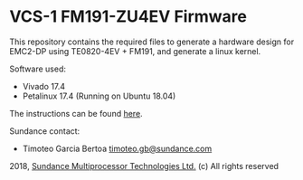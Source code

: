 # VCS-1 FM191-ZU4EV Firmware
This repository contains the required files to generate a hardware design for EMC2-DP using TE0820-4EV + FM191, and generate a linux kernel.

Software used:
* Vivado 17.4
* Petalinux 17.4 (Running on Ubuntu 18.04)

The instructions can be found [here](https://github.com/SundanceMultiprocessorTechnology/VCS-1_FM191-ZU4EV_FW/wiki).

Sundance contact: 
* Timoteo Garcia Bertoa timoteo.gb@sundance.com

2018, [Sundance Multiprocessor Technologies Ltd.](http://www.sundance.technology/) (c) All rights reserved
